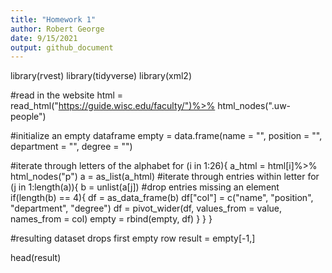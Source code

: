 ```yaml
---
title: "Homework 1"
author: Robert George
date: 9/15/2021
output: github_document
---
```



library(rvest)
library(tidyverse)
library(xml2)

#read in the website
html = read_html("https://guide.wisc.edu/faculty/")%>%
  html_nodes(".uw-people")

#initialize an empty dataframe
empty = data.frame(name = "",
                   position = "",
                   department = "",
                   degree = "")

#iterate through letters of the alphabet
for (i in 1:26){
  a_html = html[i]%>%
    html_nodes("p")
  a = as_list(a_html)
  #iterate through entries within letter
  for (j in 1:length(a)){
    b = unlist(a[j])
    #drop entries missing an element
    if(length(b) == 4){
      df = as_data_frame(b)
      df["col"] = c("name", "position", "department", "degree")
      df = pivot_wider(df, values_from = value, names_from = col)
      empty = rbind(empty, df)
    }
  }
}

#resulting dataset drops first empty row
result = empty[-1,]

head(result)
